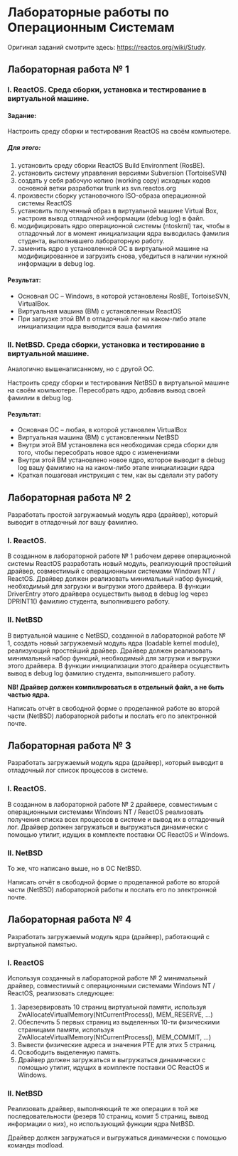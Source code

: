 # Лабораторные работы по Операционным Системам

Оригинал заданий смотрите здесь: https://reactos.org/wiki/Study.

## Лабораторная работа № 1
### I. ReactOS. Среда сборки, установка и тестирование в виртуальной машине.

#### Задание:

Настроить среду сборки и тестирования ReactOS на своём компьютере.

##### Для этого:

1. установить среду сборки ReactOS Build Environment (RosBE).
2. установить систему управления версиями Subversion (TortoiseSVN)
3. создать у себя рабочую копию (working copy) исходных кодов основной ветки разработки trunk из svn.reactos.org
4. произвести сборку установочного ISO-образа операционной системы ReactOS
5. установить полученный образ в виртуальной машине Virtual Box, настроив вывод отладочной информации (debug log) в файл.
6. модифицировать ядро операционной системы (ntoskrnl) так, чтобы в отладочный лог в момент инициализации ядра выводилась фамилия студента, выполнившего лабораторную работу.
7. заменить ядро в установленной ОС в виртуальной машине на модифицированное и загрузить снова, убедиться в наличии нужной информации в debug log.

#### Результат:

* Основная ОС – Windows, в которой установлены RosBE, TortoiseSVN, VirtualBox.
* Виртуальная машина (ВМ) с установленным ReactOS
* При загрузке этой ВМ в отладочный лог на каком-либо этапе инициализации ядра выводится ваша фамилия

### II. NetBSD. Среда сборки, установка и тестирование в виртуальной машине.

Аналогично вышенаписанному, но с другой ОС.

Настроить среду сборки и тестирования NetBSD в виртуальной машине на своём компьютере. Пересобрать ядро, добавив вывод своей фамилии в debug log.

#### Результат:

* Основная ОС – любая, в которой установлен VirtualBox
* Виртуальная машина (ВМ) с установленным NetBSD
* Внутри этой ВМ установлена вся необходимая среда сборки для того, чтобы пересобрать новое ядро с изменениями
* Внутри этой ВМ установлено новое ядро, которое выводит в debug log вашу фамилию на на каком-либо этапе инициализации ядра
* Краткая пошаговая инструкция с тем, как вы сделали эту работу

## Лабораторная работа № 2
Разработать простой загружаемый модуль ядра (драйвер), который выводит в отладочный лог вашу фамилию.

### I. ReactOS.

В созданном в лабораторной работе № 1 рабочем дереве операционной системы ReactOS разработать новый модуль, реализующий простейший драйвер, совместимый с операционными системами Windows NT / ReactOS. Драйвер должен реализовать минимальный набор функций, необходимый для загрузки и выгрузки этого драйвера. В функции DriverEntry этого драйвера осуществить вывод в debug log через DPRINT1() фамилию студента, выполнившего работу.

### II. NetBSD

В виртуальной машине с NetBSD, созданной в лабораторной работе № 1, создать новый загружаемый модуль ядра (loadable kernel module), реализующий простейший драйвер. Драйвер должен реализовать минимальный набор функций, необходимый для загрузки и выгрузки этого драйвера. В функции инициализации этого драйвера осуществить вывод в debug log фамилию студента, выполнившего работу.

**NB! Драйвер должен компилироваться в отдельный файл, а не быть частью ядра.**

Написать отчёт в свободной форме о проделанной работе во второй части (NetBSD) лабораторной работы и послать его по электронной почте.

## Лабораторная работа № 3

Разработать загружаемый модуль ядра (драйвер), который выводит в отладочный лог список процессов в системе.

### I. ReactOS.

В созданном в лабораторной работе № 2 драйвере, совместимым с операционными системами Windows NT / ReactOS реализовать получения списка всех процессов в системе и вывод их в отладочный лог. Драйвер должен загружаться и выгружаться динамически с помощью утилит, идущих в комплекте поставки ОС ReactOS и Windows.

### II. NetBSD

То же, что написано выше, но в ОС NetBSD.

Написать отчёт в свободной форме о проделанной работе во второй части (NetBSD) лабораторной работы и послать его по электронной почте.

## Лабораторная работа № 4

Разработать загружаемый модуль ядра (драйвер), работающий с виртуальной памятью.

### I. ReactOS

Используя созданный в лабораторной работе № 2 минимальный драйвер, совместимый с операционными системами Windows NT / ReactOS, реализовать следующее:

1. Зарезервировать 10 страниц виртуальной памяти, используя ZwAllocateVirtualMemory(NtCurrentProcess(), MEM_RESERVE, …)
2. Обеспечить 5 первых страниц из выделенных 10-ти физическими страницами памяти, используя ZwAllocateVirtualMemory(NtCurrentProcess(), MEM_COMMIT, …)
3. Вывести физические адреса и значения PTE для этих 5 страниц.
4. Освободить выделенную память.
5. Драйвер должен загружаться и выгружаться динамически с помощью утилит, идущих в комплекте поставки ОС ReactOS и Windows.

### II. NetBSD

Реализовать драйвер, выполняющий те же операции в той же последовательности (резерв 10 страниц, комит 5 страниц, вывод информации о них), но использующий функции ядра NetBSD.

Драйвер должен загружаться и выгружаться динамически с помощью команды modload.
